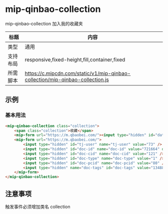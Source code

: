 # mip-qinbao-collection

mip-qinbao-collection 加入我的收藏夹

标题|内容
----|----
类型|通用
支持布局|responsive,fixed-height,fill,container,fixed
所需脚本|https://c.mipcdn.com/static/v1/mip-qinbao-collection/mip-qinbao-collection.js

## 示例

### 基本用法
```html
<mip-qinbao-collection class="collection">
	<span class="collection">收藏</span>
	<mip-form url="https://m.qbaobei.com/"><input type="hidden" id="data-login-status" value="0"></mip-form>
    <mip-form url="https://m.qbaobei.com/">
	    <input type="hidden" id="tj-user" name="tj-user" value="73" />
	    <input type="hidden" id="doc-id" name="doc-id" value="721664" data-id="721664" data-model="document" />
	    <input type="hidden" id="doc-cid" name="doc-cid" value="121" />
	    <input type="hidden" id="doc-type" name="doc-type" value="1" />
	    <input type="hidden" id="doc-pcid" name="doc-pcid" value="80" />
	    <input type="hidden" name="doc-tags" id="doc-tags" value="134885" />
    </mip-form>
</mip-qinbao-collection>
```

## 注意事项
触发事件必须增加类名 collection
